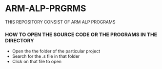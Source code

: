 # ARM-ALP-PRGRMS
THIS REPOSITORY CONSIST OF ARM ALP PROGRAMS
<h3>HOW TO OPEN THE SOURCE CODE OR THE PROGRAMS IN THE DIRECTORY</h3>
<ul>
<li>Open the the folder of the particular project</li>
<li>Search for the .s file in that folder</li>
<li>Click on that file to open</li</ul>